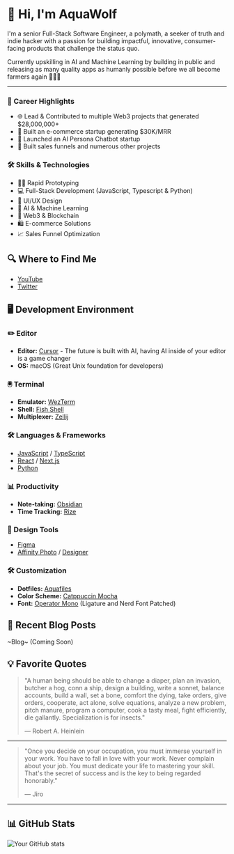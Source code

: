 # 👋 Hi, I'm AquaWolf

I'm a senior Full-Stack Software Engineer, a polymath, a seeker of truth and indie hacker with a passion for building impactful, innovative, consumer-facing products that challenge the status quo.

Currently upskilling in AI and Machine Learning by building in public and releasing as many quality apps as humanly possible before we all become farmers again 👨‍🌾🚜

---

### 💼 Career Highlights

- 🌐 Lead & Contributed to multiple Web3 projects that generated $28,000,000+
- 🛒 Built an e-commerce startup generating $30K/MRR
- 🤖 Launched an AI Persona Chatbot startup
- 🚀 Built sales funnels and numerous other projects

### 🛠️ Skills & Technologies

- 🏃‍♂️ Rapid Prototyping
- 💻 Full-Stack Development (JavaScript, Typescript & Python)
- 🎨 UI/UX Design
- 🧠 AI & Machine Learning
- 🔗 Web3 & Blockchain
- 🛍️ E-commerce Solutions
- 📈 Sales Funnel Optimization

## 🔍 Where to Find Me

- [YouTube](https://www.youtube.com/channel/UCkwRYP1J1hjRXwo5lyBRWdQ)
- [Twitter](https://twitter.com/0xAquaWolf)

## 🖥️ Development Environment

### ✏️ Editor

- **Editor:** [Cursor](https://www.cursor.com/) - The future is built with AI, having AI inside of your editor is a game changer
- **OS:** macOS (Great Unix foundation for developers)

### 🖲️ Terminal

- **Emulator:** [WezTerm](https://wezfurlong.org/wezterm/)
- **Shell:** [Fish Shell](https://fishshell.com/)
- **Multiplexer:** [Zellij](https://zellij.dev/)

### 🛠️ Languages & Frameworks

- [JavaScript](https://developer.mozilla.org/en-US/docs/Web/JavaScript) / [TypeScript](https://www.typescriptlang.org/)
- [React](https://reactjs.org/) / [Next.js](https://nextjs.org/)
- [Python](https://www.python.org/)

### 📊 Productivity

- **Note-taking:** [Obsidian](https://obsidian.md/)
- **Time Tracking:** [Rize](https://rize.io/)

### 🎨 Design Tools

- [Figma](https://www.figma.com/)
- [Affinity Photo](https://affinity.serif.com/en-us/photo/) / [Designer](https://affinity.serif.com/en-us/designer/)

### 🛠️ Customization

- **Dotfiles:** [Aquafiles](https://github.com/0xaquawolf/aquafiles)
- **Color Scheme:** [Catppuccin Mocha](https://github.com/catppuccin/catppuccin)
- **Font:** [Operator Mono](https://www.typography.com/fonts/operator/overview) (Ligature and Nerd Font Patched)

## 📝 Recent Blog Posts

<!-- BLOG-POST-LIST:START -->

~Blog~ (Coming Soon)

<!-- BLOG-POST-LIST:END -->

## 💡 Favorite Quotes

> "A human being should be able to change a diaper, plan an invasion, butcher a hog, conn a ship, design a building, write a sonnet, balance accounts, build a wall, set a bone, comfort the dying, take orders, give orders, cooperate, act alone, solve equations, analyze a new problem, pitch manure, program a computer, cook a tasty meal, fight efficiently, die gallantly. Specialization is for insects."
>
> — Robert A. Heinlein

---

> "Once you decide on your occupation, you must immerse yourself in your work. You have to fall in love with your work. Never complain about your job. You must dedicate your life to mastering your skill. That's the secret of success and is the key to being regarded honorably."
>
> — Jiro

---

## 📊 GitHub Stats

![Your GitHub stats](https://github-readme-stats.vercel.app/api?username=0xAquaWolf&show_icons=true&theme=ambient_gradient)

